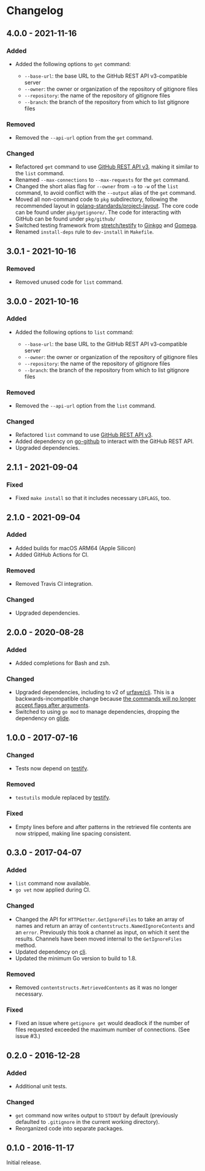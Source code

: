 # Changelog

## 4.0.0 - 2021-11-16

### Added

* Added the following options to `get` command:

  * `--base-url`: the base URL to the GitHub REST API v3-compatible server
  * `--owner`: the owner or organization of the repository of gitignore files
  * `--repository`: the name of the repository of gitignore files
  * `--branch`: the branch of the repository from which to list gitignore files


### Removed

* Removed the `--api-url` option from the `get` command.


### Changed

* Refactored `get` command to use [GitHub REST API v3](https://docs.github.com/en/rest), making it similar to the `list` command.
* Renamed `--max-connections` to `--max-requests` for the `get` command.
* Changed the short alias flag for `--owner` from `-o` to `-w` of the `list` command, to avoid conflict with the `--output` alias of the `get` command.
* Moved all non-command code to `pkg` subdirectory, following the recommended layout in [golang-standards/project-layout](https://github.com/golang-standards/project-layout).
  The core code can be found under `pkg/getignore/`.
  The code for interacting with GitHub can be found under `pkg/github/`
* Switched testing framework from [stretch/testify](https://github.com/stretchr/testify) to [Ginkgo](https://onsi.github.io/ginkgo/) and [Gomega](https://onsi.github.io/ginkgo/).
* Renamed `install-deps` rule to `dev-install` in `Makefile`.


## 3.0.1 - 2021-10-16

### Removed

* Removed unused code for `list` command.


## 3.0.0 - 2021-10-16

### Added

* Added the following options to `list` command:

  * `--base-url`: the base URL to the GitHub REST API v3-compatible server
  * `--owner`: the owner or organization of the repository of gitignore files
  * `--repository`: the name of the repository of gitignore files
  * `--branch`: the branch of the repository from which to list gitignore files

### Removed

* Removed the `--api-url` option from the `list` command.

### Changed

* Refactored `list` command to use [GitHub REST API v3](https://docs.github.com/en/rest).
* Added dependency on [go-github](https://github.com/google/go-github) to interact with the GitHub REST API.
* Upgraded dependencies.


## 2.1.1 - 2021-09-04

### Fixed

* Fixed `make install` so that it includes necessary `LDFLAGS`, too.


## 2.1.0 - 2021-09-04

### Added

* Added builds for macOS ARM64 (Apple Silicon)
* Added GitHub Actions for CI.

### Removed

* Removed Travis CI integration.

### Changed

* Upgraded dependencies.


## 2.0.0 - 2020-08-28

### Added

* Added completions for Bash and zsh.

### Changed

* Upgraded dependencies, including to v2 of [urfave/cli](https://github.com/urfave/cli). This is a backwards-incompatible change because [the commands will no longer accept flags after arguments](https://github.com/urfave/cli/blob/master/docs/migrate-v1-to-v2.md#flags-before-args).
* Switched to using `go mod` to manage dependencies, dropping the dependency on [glide](https://glide.sh/).


## 1.0.0 - 2017-07-16

### Changed

* Tests now depend on [testify](https://github.com/stretchr/testify).

### Removed

* `testutils` module replaced by [testify](https://github.com/stretchr/testify).

### Fixed

* Empty lines before and after patterns in the retrieved file contents are now stripped, making line spacing consistent.


## 0.3.0 - 2017-04-07

### Added

* `list` command now available.
* `go vet` now applied during CI.

### Changed

* Changed the API for `HTTPGetter.GetIgnoreFiles` to take an array of names and return an array of `contentstructs.NamedIgnoreContents` and an `error`. Previously this took a channel as input, on which it sent the results. Channels have been moved internal to the `GetIgnoreFiles` method.
* Updated dependency on [cli](https://github.com/urfave/cli).
* Updated the minimum Go version to build to 1.8.

### Removed

* Removed `contentstructs.RetrievedContents` as it was no longer necessary.

### Fixed

* Fixed an issue where `getignore get` would deadlock if the number of files requested exceeded the maximum number of connections. (See issue #3.)


## 0.2.0 - 2016-12-28

### Added

* Additional unit tests.

### Changed

* `get` command now writes output to `STDOUT` by default (previously defaulted to `.gitignore` in the current working directory).
* Reorganized code into separate packages.


## 0.1.0 - 2016-11-17

Initial release.
